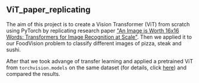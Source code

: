 ## ViT_paper_replicating
The aim of this project is to create a Vision Transformer (ViT) from scratch using PyTorch by replicating research paper ["An Image is Worth 16x16 Words: 
Transformers for Image Recognition at Scale"](https://arxiv.org/abs/2010.11929). 
Then we applied it to our FoodVision problem to classify different images of pizza, steak and sushi.

After that we took advange of transfer learning and applied a pretrained ViT from `torchvision.models` on the same dataset (for details, click [here](https://pytorch.org/vision/main/models/generated/torchvision.models.vit_b_16.html)) and compared the results. 



